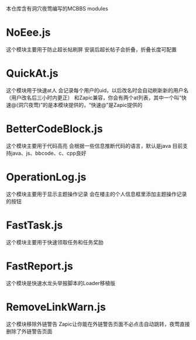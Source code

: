 本仓库含有洞穴夜莺编写的MCBBS modules

# NoEee.js
这个模块主要用于防止超长帖刷屏
安装后超长帖子会折叠，折叠长度可配置

# QuickAt.js
这个模块用于快速at人
会记录每个用户的uid，以后改名时会自动刷新新的用户名（用户改名后三小时内更正）
和Zapic兼容，你会有两个at列表，其中一个叫“快速@(洞穴夜莺)”的是本模块提供的，“快速@”是Zapic提供的

# BetterCodeBlock.js
这个模块主要用于代码高亮
会根据一些信息推断代码的语言，默认是java
目前支持java、js、bbcode、c、cpp良好

# OperationLog.js
这个模块主要用于显示主题操作记录
会在楼主的个人信息框里添加主题操作记录的按钮

# FastTask.js
这个模块主要用于快速领取任务和任务奖励

# FastReport.js
这个模块是快速水龙头举报脚本的Loader移植版

# RemoveLinkWarn.js
这个模块移除外链警告
Zapic让你能在外链警告页面不必点击自动跳转，夜莺直接删除了外链警告页面